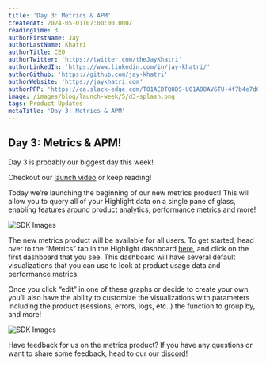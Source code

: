 ```yaml
---
title: 'Day 3: Metrics & APM'
createdAt: 2024-05-01T07:00:00.000Z
readingTime: 3
authorFirstName: Jay
authorLastName: Khatri
authorTitle: CEO
authorTwitter: 'https://twitter.com/theJayKhatri'
authorLinkedIn: 'https://www.linkedin.com/in/jay-khatri/'
authorGithub: 'https://github.com/jay-khatri'
authorWebsite: 'https://jaykhatri.com'
authorPFP: 'https://ca.slack-edge.com/T01AEDTQ8DS-U01A88AV6TU-4f7b4e7d637a-512'
image: /images/blog/launch-week/5/d3-splash.png
tags: Product Updates
metaTitle: 'Day 3: Metrics & APM'
---
```


## Day 3: Metrics & APM!

Day 3 is probably our biggest day this week!

Checkout our [launch video](https://youtu.be/MzJMCcgf6iU) or keep reading!

Today we’re launching the beginning of our new metrics product!  This will allow you to query all of your Highlight data on a single pane of glass, enabling features around product analytics, performance metrics and more!

![SDK Images](/images/blog/launch-week/5/d3-dashboards.png)

The new metrics product will be available for all users. To get started, head over to the “Metrics” tab in the Highlight dashboard [here](https://app.highlight.io/dashboards), and click on the first dashboard that you see. This dashboard will have several default visualizations that you can use to look at product usage data and performance metrics.


Once you click “edit” in one of these graphs or decide to create your own, you’ll also have the ability to customize the visualizations with parameters including the product (sessions, errors, logs, etc..) the function to group by, and more!

![SDK Images](/images/blog/launch-week/5/d3-graph.png)

Have feedback for us on the metrics product? If you have any questions or want to share some feedback, head to our our [discord](https://highlight.io/community)!
